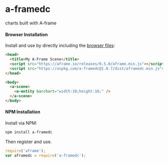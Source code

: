 # a-framedc
charts built with A-frame

#### Browser Installation

Install and use by directly including the [browser files](dist):

```html
<head>
  <title>My A-Frame Scene</title>
  <script src="https://aframe.io/releases/0.5.0/aframe.min.js"></script>
  <script src="https://unpkg.com/a-framedc@1.0.7/dist/aframedc.min.js"></script>
</head>

<body>
  <a-scene>
    <a-entity barchart="width:10;height:10;" />
  </a-scene>
</body>
```

#### NPM Installation

Install via NPM:

```bash
npm install a-framedc
```

Then register and use.

```js
require('aframe');
var aframedc = require('a-framedc');
```
